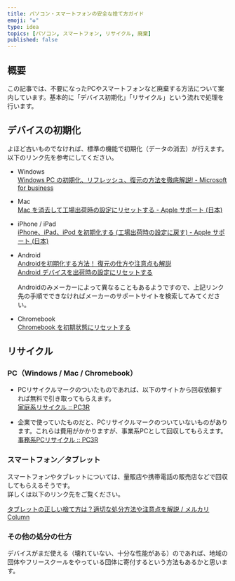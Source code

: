 ```yaml
---
title: パソコン・スマートフォンの安全な捨て方ガイド
emoji: "♻️"
type: idea
topics: [パソコン, スマートフォン, リサイクル, 廃棄]
published: false
---
```

## 概要

この記事では、不要になったPCやスマートフォンなど廃棄する方法について案内しています。基本的に「デバイス初期化」「リサイクル」という流れで処理を行います。

## デバイスの初期化

よほど古いものでなければ、標準の機能で初期化（データの消去）が行えます。  
以下のリンク先を参考にしてください。

- Windows  
  [Windows PC の初期化、リフレッシュ、復元の方法を徹底解説\! \- Microsoft for business](https://www.microsoft.com/ja-jp/biz/smb/column-windows-pc-reset-refresh-restore)

- Mac  
  [Mac を消去して工場出荷時の設定にリセットする \- Apple サポート (日本)](https://support.apple.com/ja-jp/102664)

- iPhone / iPad  
  [iPhone、iPad、iPod を初期化する (工場出荷時の設定に戻す) \- Apple サポート (日本)](https://support.apple.com/ja-jp/HT201252)  
    
- Android  
  [Androidを初期化する方法！ 復元の仕方や注意点も解説](https://www.android.com/intl/ja_jp/articles/47/#sub-section-4-2)  
  [Android デバイスを出荷時の設定にリセットする](https://support.google.com/android/answer/6088915?hl=ja)

  Androidのみメーカーによって異なることもあるようですので、上記リンク先の手順でできなければメーカーのサポートサイトを検索してみてください。

- Chromebook  
  [Chromebook を初期状態にリセットする](https://support.google.com/chromebook/answer/183084?hl=ja)

## リサイクル

### PC（Windows / Mac / Chromebook）

- PCリサイクルマークのついたものであれば、以下のサイトから回収依頼すれば無料で引き取ってもらえます。  
  [家庭系リサイクル :: PC3R](https://www.pc3r.jp/home/)

- 企業で使っていたものだと、PCリサイクルマークのついていないものがあります。これらは費用がかかりますが、事業系PCとして回収してもらえます。  
  [事務系PCリサイクル :: PC3R](https://www.pc3r.jp/office/index.html)

### スマートフォン／タブレット

スマートフォンやタブレットについては、量販店や携帯電話の販売店などで回収してもらえるそうです。  
詳しくは以下のリンク先をご覧ください。

[タブレットの正しい捨て方は？適切な処分方法や注意点を解説 / メルカリ Column](https://jp-news.mercari.com/contents/3575)

### その他の処分の仕方

デバイスがまだ使える（壊れていない、十分な性能がある）のであれば、地域の団体やフリースクールをやっている団体に寄付するという方法もあるかと思います。
